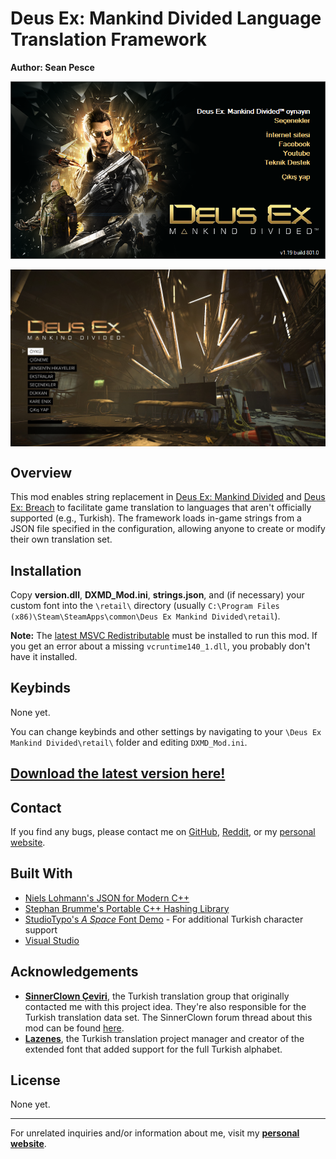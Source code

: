 # Deus Ex: Mankind Divided Language Translation Framework  
**Author: Sean Pesce**  

<p align="center">
<img align="center" title="Example Turkish translation (pre-alpha screenshot)" src="https://github.com/SeanPesce/DXMD-Translations/blob/master/image/launcher_tr.png?raw=true" alt="Example Turkish translation (pre-alpha screenshot)" width="600px">
<br><br>
<img align="center" title="Example Turkish translation (pre-alpha screenshot)" src="https://github.com/SeanPesce/DXMD-Translations/blob/master/image/main_menu_tr.jpg?raw=true" alt="Example Turkish translation (pre-alpha screenshot)" width="600px">
</p>  


## Overview  
This mod enables string replacement in [Deus Ex: Mankind Divided](http://store.steampowered.com/app/337000) and [Deus Ex: Breach](http://store.steampowered.com/app/555450) to facilitate game translation to languages that aren't officially supported (e.g., Turkish). The framework loads in-game strings from a JSON file specified in the configuration, allowing anyone to create or modify their own translation set.  

## Installation  
Copy **version.dll**, **DXMD_Mod.ini**, **strings.json**, and (if necessary) your custom font into the `\retail\` directory (usually `C:\Program Files (x86)\Steam\SteamApps\common\Deus Ex Mankind Divided\retail`).  

**Note:** The [latest MSVC Redistributable](https://docs.microsoft.com/en-us/cpp/windows/latest-supported-vc-redist) must be installed to run this mod. If you get an error about a missing `vcruntime140_1.dll`, you probably don't have it installed.  

## Keybinds  
None yet.
  
You can change keybinds and other settings by navigating to your `\Deus Ex Mankind Divided\retail\` folder and editing `DXMD_Mod.ini`.  

## **[Download the latest version here!](https://github.com/SeanPesce/DXMD-Translations/releases)**  


## Contact  
If you find any bugs, please contact me on [GitHub](https://github.com/SeanPesce/DXMD-Translations/issues/new), [Reddit](https://www.reddit.com/u/SeanPesce), or my [personal website](https://SeanPesce.github.io).  


## Built With  
 * [Niels Lohmann's JSON for Modern C++](https://github.com/nlohmann/json)  
 * [Stephan Brumme's Portable C++ Hashing Library](https://github.com/stbrumme/hash-library)  
 * [StudioTypo's *A Space* Font Demo](https://www.dafont.com/a-space.font) - For additional Turkish character support  
 * [Visual Studio](https://visualstudio.microsoft.com/downloads/)  


## Acknowledgements  
 * **[SinnerClown Çeviri](https://sinnerclownceviri.com/)**, the Turkish translation group that originally contacted me with this project idea. They're also responsible for the Turkish translation data set. The SinnerClown forum thread about this mod can be found [here](https://sinnerclownceviri.com/threads/deus-ex-mankind-divided-tuerkce-yama-projemiz-baslamistir.870/).  
 * **[Lazenes](https://sinnerclownceviri.com/members/lazenes.1/)**, the Turkish translation project manager and creator of the extended font that added support for the full Turkish alphabet.  
 


## License  
None yet.


---------------------------------------------

For unrelated inquiries and/or information about me, visit my **[personal website](https://SeanPesce.github.io)**.  

